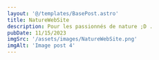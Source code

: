 ```yaml
---
layout: '@/templates/BasePost.astro'
title: NatureWebSite
description: Pour les passionnés de nature ;D .
pubDate: 11/15/2023
imgSrc: '/assets/images/NatureWebSite.png'
imgAlt: 'Image post 4'
---
```



